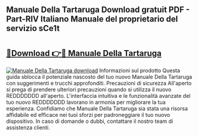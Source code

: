 ## Manuale Della Tartaruga Download gratuit PDF - Part-RIV Italiano Manuale del proprietario del servizio sCe1t

# <h2><a href="http://dfairrv.blite.top/?on=Manuale+Della+Tartaruga">🔗Download 👉🔴 Manuale Della Tartaruga</a></h2>

[![Manuale Della Tartaruga download](https://i.imgur.com/lujVjoI.png)](http://dfairrv.blite.top/?on=Manuale+Della+Tartaruga)
Informazioni sul prodotto Questa guida sblocca il potenziale nascosto del tuo nuovo Manuale Della Tartaruga con suggerimenti e trucchi approfonditi. Precauzioni di sicurezza All'aperto si prega di prendere ulteriori precauzioni quando si utilizza il nuovo REDDDDDDD all'aperto. L'interfaccia intuitiva e le funzionalità avanzate del tuo nuovo REDDDDDDD lavorano in armonia per migliorare la tua esperienza. Confidiamo che Manuale Della Tartaruga sia stata una risorsa affidabile ed efficace nei tuoi sforzi per padroneggiare il tuo nuovo dispositivo. In caso di domande o dubbi, contattare il nostro team di assistenza clienti.
